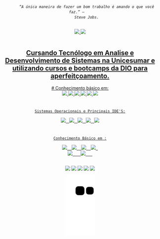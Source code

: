 
<p align="center">
  <code>
     <i> “A única maneira de fazer um bom trabalho é amando o que você faz.” –  </i> 
    <i align="left">  Steve Jobs.</i>
  </code>
</p>

<div align="center">
  <a href="https://github.com/gerleidson">
  <img height="180em" src="https://github-readme-stats.vercel.app/api?username=Gerleidson&show_icons=true&theme=dracula&include_all_commits=true&count_private=true"/>
  <img height="180em" src="https://github-readme-stats.vercel.app/api/top-langs/?username=Gerleidson&layout=compact&langs_count=7&theme=dracula"/>
</div
    
##
    
<div style="display: inline_block"><br>
<link rel="stylesheet" href="https://cdn.jsdelivr.net/gh/devicons/devicon@v2.14.0/devicon.min.css">
</div>
  
##

  <div align = "center">
  <h2>Cursando Tecnólogo em Analise e Desenvolvimento de Sistemas na Unicesumar e utilizando cursos e bootcamps da DIO para aperfeitçoamento.
  </h2>
 #
 Conhecimento básico em:

<div>
  
   <img height ="80" src="https://cdn.jsdelivr.net/gh/devicons/devicon/icons/Java/Java-original.svg" />
   <img height = "80" src= " https://github.com/gerleidson/Gerleidson/blob/main/Sem%20t%C3%ADtulo.jpg" />
   <img height ="80" src="https://cdn.jsdelivr.net/gh/devicons/devicon/icons/C/C-original.svg" />
   <img height = "80" src= " https://github.com/Gerleidson/gerleidson/blob/main/Sem%20t%C3%ADtulo.jpg" />
   <img height = "80"src="https://cdn.jsdelivr.net/gh/devicons/devicon/icons/github/github-original.svg" />
   <img height = "80" src= " https://github.com/Gerleidson/Gerleidson/blob/main/Sem%20t%C3%ADtulo.jpg" />
    </div>
  
# 
 
    Sistemas Operacionais e Principais IDE'S:
  <div align= "justified">
     <img height ="80" src="https://cdn.jsdelivr.net/gh/devicons/devicon/icons/windows8/windows8-original.svg" />&ensp;
     <img height = "80" src="https://cdn.jsdelivr.net/gh/devicons/devicon/icons/linux/linux-original.svg" />&ensp;
     <img height ="80" src= "https://github.com/Gerleidson/Gerleidson/blob/main/apple3.png"/>&ensp;
     <img height = "80" src="https://cdn.jsdelivr.net/gh/devicons/devicon/icons/vscode/vscode-original.svg" />&ensp;
     <img height = "80" src="https://cdn.jsdelivr.net/gh/devicons/devicon/icons/intellij/intellij-original.svg" />
     
  </div>

 #
    
    Conhecimento Básico em :
<div>
  <img height = "80" src="https://cdn.jsdelivr.net/gh/devicons/devicon/icons/c/c-original.svg" /> &ensp;
  <img height = "80" src="https://cdn.jsdelivr.net/gh/devicons/devicon/icons/figma/figma-original.svg" /> &ensp;
  <img height = "80"src="https://cdn.jsdelivr.net/gh/devicons/devicon/icons/mysql/mysql-original.svg" /> &ensp;
  <img height = "80 "src="https://cdn.jsdelivr.net/gh/devicons/devicon/icons/java/java-original.svg" />&ensp;

</div>
    
 
    
  </h2>
  
  <a align ="left" href="https://www.unicesumar.edu.br/home/">
  <img  height = "80 " src = "https://github.com/gerleidson/gerleidson/blob/main/logo.png"/> &ensp; &ensp;
  </a>  
  
   <a align = "center " href="https://www.dio.me/">
      <img height ="80" src="https://github.com/gerleidson/gerleidson/blob/main/dio.png"/> &ensp; &ensp;
  </a>
  
##  
  
<div>
   <a href="https://www.youtube.com/channel/UC-LVwMsF0t-zQ1AMyP6PoUA" target="_blank"><img src="https://img.shields.io/badge/YouTube-FF0000?style=for-the-badge&logo=youtube&logoColor=white" target="_blank"></a>
  <a href="https://instagram.com/gerleidson" target="_blank"><img src="https://img.shields.io/badge/-Instagram-%23E4405F?style=for-the-badge&logo=instagram&logoColor=white" target="_blank"></a>
 	<a href="https://discord.gg/gerleidson" target="_blank"><img src="https://img.shields.io/badge/Discord-7289DA?style=for-the-badge&logo=discord&logoColor=white" target="_blank"></a> 
  <a href = "mailto:gerleidson.bomfim@gmail.com"><img src="https://img.shields.io/badge/-Gmail-%23333?style=for-the-badge&logo=gmail&logoColor=white" target="_blank"></a>
  <a href="https://www.linkedin.com/in/gerleidson-bomfim-08108a211" target="_blank"><img src="https://img.shields.io/badge/-LinkedIn-%230077B5?style=for-the-badge&logo=linkedin&logoColor=white" target="_blank"></a>
  <a href = [![contact](https://img.shields.io/badge/WhatsApp-25D366?style=for-the-badge&logo=whatsapp&logoColor=white)&ensp;&ensp;&ensp;&ensp;](https://api.whatsapp.com/send?phone=5571992777540&text=Ol%C3%A1%20%2C%20tudo%20bem%20%3F)
 <div>
    
   ![Snake animation](https://github.com/gerleidson/gerleidson/blob/output/github-contribution-grid-snake.svg)
 
</div>

